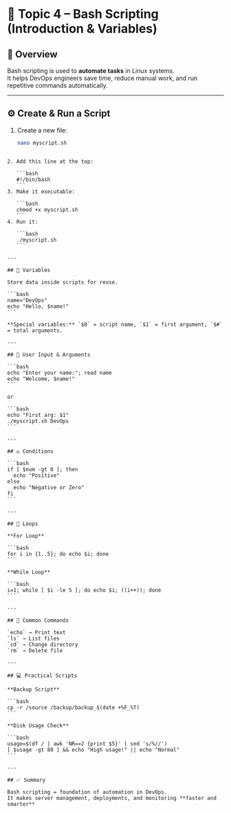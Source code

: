 # 🧠 Topic 4 – Bash Scripting (Introduction & Variables)

## 📘 Overview
Bash scripting is used to **automate tasks** in Linux systems.  
It helps DevOps engineers save time, reduce manual work, and run repetitive commands automatically.

---

## ⚙️ Create & Run a Script
1. Create a new file:
   ```bash
   nano myscript.sh
````

2. Add this line at the top:

   ```bash
   #!/bin/bash
   ```
3. Make it executable:

   ```bash
   chmod +x myscript.sh
   ```
4. Run it:

   ```bash
   ./myscript.sh
   ```

---

## 🧮 Variables

Store data inside scripts for reuse.

```bash
name="DevOps"
echo "Hello, $name!"
```

**Special variables:** `$0` = script name, `$1` = first argument, `$#` = total arguments.

---

## 💬 User Input & Arguments

```bash
echo "Enter your name:"; read name
echo "Welcome, $name!"
```

or

```bash
echo "First arg: $1"
./myscript.sh DevOps
```

---

## ⚖️ Conditions

```bash
if [ $num -gt 0 ]; then
  echo "Positive"
else
  echo "Negative or Zero"
fi
```

---

## 🔁 Loops

**For Loop**

```bash
for i in {1..5}; do echo $i; done
```

**While Loop**

```bash
i=1; while [ $i -le 5 ]; do echo $i; ((i++)); done
```

---

## 🧩 Common Commands

`echo` → Print text
`ls` → List files
`cd` → Change directory
`rm` → Delete file

---

## 💻 Practical Scripts

**Backup Script**

```bash
cp -r /source /backup/backup_$(date +%F_%T)
```

**Disk Usage Check**

```bash
usage=$(df / | awk 'NR==2 {print $5}' | sed 's/%//')
[ $usage -gt 80 ] && echo "High usage!" || echo "Normal"
```

---

## ✅ Summary

Bash scripting = foundation of automation in DevOps.
It makes server management, deployments, and monitoring **faster and smarter**

